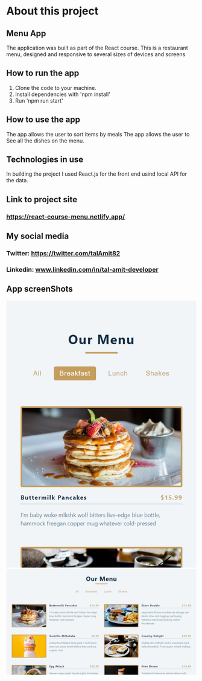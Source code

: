 # About this project
## Menu App
The application was built as part of the React course.
This is a restaurant menu, designed and responsive to several sizes of devices and screens

## How to run the app
1. Clone the code to your machine.
2. Install dependencies with 'npm install'
3. Run 'npm run start'

## How to use the app
The app allows the user to sort items by meals
The app allows the user to See all the dishes on the menu.

## Technologies in use
In building the project I used React.js for the front end usind local API for the data.

## Link to project site
### https://react-course-menu.netlify.app/

## My social media

### Twitter: https://twitter.com/talAmit82
### Linkedin: www.linkedin.com/in/tal-amit-developer

## App screenShots

![Alt text](https://github.com/tal0311/menu-app/blob/master/screenShots/Screenshot%202021-11-10%20111758.png)
![Alt text](https://github.com/tal0311/menu-app/blob/master/screenShots/Screenshot%202021-11-10%20171106.png)



